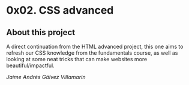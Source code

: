 # 0x02. CSS advanced

## About this project
A direct continuation from the HTML advanced project, this one aims to refresh our CSS knowledge from the fundamentals course, as well as looking at some neat tricks that can make websites more beautiful/impactful.

*Jaime Andrés Gálvez Villamarin*
